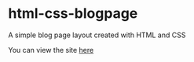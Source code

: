 # html-css-blogpage

A simple blog page layout created with HTML and CSS

You can view the site <a href="https://lyndsielane.github.io/html-css-blogpage/">here</a>
